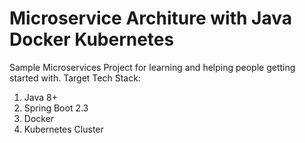 # Microservice Architure with Java Docker Kubernetes
Sample Microservices Project for learning and helping people getting started with.
Target Tech Stack:
1) Java 8+
2) Spring Boot 2.3
3) Docker
4) Kubernetes Cluster 
